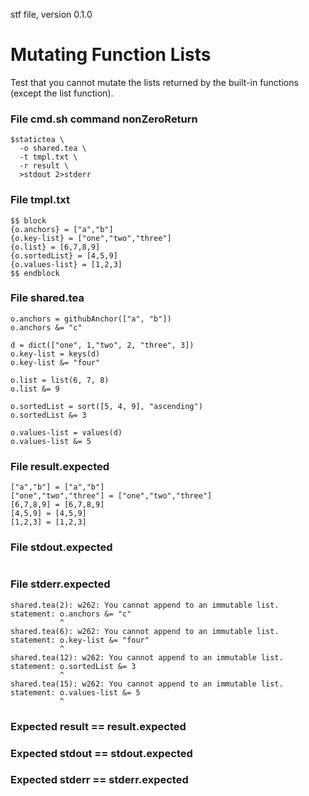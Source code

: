 stf file, version 0.1.0

# Mutating Function Lists

Test that you cannot mutate the lists returned by the built-in
functions (except the list function).

### File cmd.sh command nonZeroReturn

~~~
$statictea \
  -o shared.tea \
  -t tmpl.txt \
  -r result \
  >stdout 2>stderr
~~~

### File tmpl.txt

~~~
$$ block
{o.anchors} = ["a","b"]
{o.key-list} = ["one","two","three"]
{o.list} = [6,7,8,9]
{o.sortedList} = [4,5,9]
{o.values-list} = [1,2,3]
$$ endblock
~~~

### File shared.tea

~~~
o.anchors = githubAnchor(["a", "b"])
o.anchors &= "c"

d = dict(["one", 1,"two", 2, "three", 3])
o.key-list = keys(d)
o.key-list &= "four"

o.list = list(6, 7, 8)
o.list &= 9

o.sortedList = sort([5, 4, 9], "ascending")
o.sortedList &= 3

o.values-list = values(d)
o.values-list &= 5
~~~

### File result.expected

~~~
["a","b"] = ["a","b"]
["one","two","three"] = ["one","two","three"]
[6,7,8,9] = [6,7,8,9]
[4,5,9] = [4,5,9]
[1,2,3] = [1,2,3]
~~~

### File stdout.expected

~~~
~~~

### File stderr.expected

~~~
shared.tea(2): w262: You cannot append to an immutable list.
statement: o.anchors &= "c"
           ^
shared.tea(6): w262: You cannot append to an immutable list.
statement: o.key-list &= "four"
           ^
shared.tea(12): w262: You cannot append to an immutable list.
statement: o.sortedList &= 3
           ^
shared.tea(15): w262: You cannot append to an immutable list.
statement: o.values-list &= 5
           ^
~~~

### Expected result == result.expected
### Expected stdout == stdout.expected
### Expected stderr == stderr.expected
